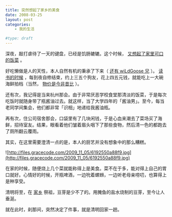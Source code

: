 ```yaml
---
title: 突然想起了家乡的美食
date: 2008-03-25
layout: post
categories:
    - 我的生活

#type: draft
---
```


深夜，敲打虐待了一天的键盘，已经是饥肠辘辘。这个时候， [又想起了家里可口的饭菜]({{site.urls}}/posts/157/) 。

好吃懒做是人的天性，本人自然有机的秉承了下来（ [还有 wiLdGoose 兄](http://www.xuchao.cn/category/cooking/) ）。 [读书的时候]({{site.urls}}/posts/225/) ，每到夜自修结束，约上三五个狗友，花上四五元钱，就能吃上一大碗海鲜拍档（当然， [物价是今非昔比]({{site.urls}}/posts/1094/) ）。

还有次，我记得是当来杭州那会。由于非常厌恶学校食堂那清淡的饭菜，于是每次吃饭时就随身带了瓶酱油过去。就这样，当了大学四年的「酱油男」。至今，每当老同学间集会，他们都非常「识相」地递给我酱油瓶。

再有次，住公司宿舍那会，口袋里有了几块闲钱，于是心血来潮去了菜场买了海鲜，招待室友。结果，眼看着他们皱着眉头咽下了那些食物，然后清一色的都跑去了厕所翻云覆雨。

其实，在这里需要澄清一点的是，本人的厨艺并没有想象中的那么糟糕。

![http://files.gracecode.com/2009_11_05/6192550a88f9.jpg](http://files.gracecode.com/2009_11_05/6192550a88f9.jpg)

在家的时候，随便烧上几个菜就能称得上是美食。菜不在于多，能对得上自己的胃口就好。心情好的时候，开瓶啤酒，一边吮着螺蛳，一边听老母亲唠叨，也算得上是种享受。

清明将至，在 [家乡]({{site.urls}}/posts/521/) 祭祖，豆芽是少不了的。用腌鱼的盐水烧制的豆芽，至今让人垂涎。

就在此时，刹那间，突然决定了件事，就是清明回家一趟。
